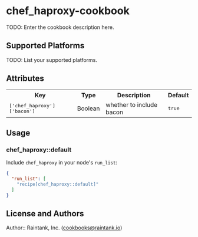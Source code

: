 # chef_haproxy-cookbook

TODO: Enter the cookbook description here.

## Supported Platforms

TODO: List your supported platforms.

## Attributes

<table>
  <tr>
    <th>Key</th>
    <th>Type</th>
    <th>Description</th>
    <th>Default</th>
  </tr>
  <tr>
    <td><tt>['chef_haproxy']['bacon']</tt></td>
    <td>Boolean</td>
    <td>whether to include bacon</td>
    <td><tt>true</tt></td>
  </tr>
</table>

## Usage

### chef_haproxy::default

Include `chef_haproxy` in your node's `run_list`:

```json
{
  "run_list": [
    "recipe[chef_haproxy::default]"
  ]
}
```

## License and Authors

Author:: Raintank, Inc. (<cookbooks@raintank.io>)
